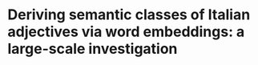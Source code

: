 # Deriving semantic classes of Italian adjectives via word embeddings: a large-scale investigation


